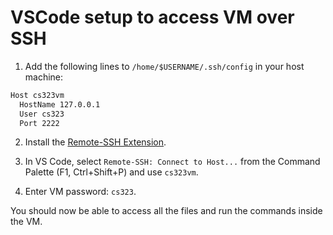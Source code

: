 # VSCode setup to access VM over SSH

1. Add the following lines to `/home/$USERNAME/.ssh/config` in your host machine:

```bash
Host cs323vm
  HostName 127.0.0.1
  User cs323
  Port 2222
```

2. Install the [Remote-SSH Extension](https://marketplace.visualstudio.com/items?itemName=ms-vscode-remote.remote-ssh).

3. In VS Code, select `Remote-SSH: Connect to Host...` from the Command Palette (F1, Ctrl+Shift+P) and use `cs323vm`.

4. Enter VM password: `cs323`.

You should now be able to access all the files and run the commands inside the VM.
